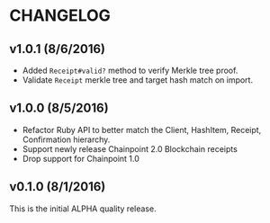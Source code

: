 # CHANGELOG

## v1.0.1 (8/6/2016)

- Added `Receipt#valid?` method to verify Merkle tree proof.
- Validate `Receipt` merkle tree and target hash match on import.

## v1.0.0 (8/5/2016)

- Refactor Ruby API to better match the Client, HashItem, Receipt, Confirmation hierarchy.
- Support newly release Chainpoint 2.0 Blockchain receipts
- Drop support for Chainpoint 1.0

## v0.1.0 (8/1/2016)

This is the initial ALPHA quality release.
